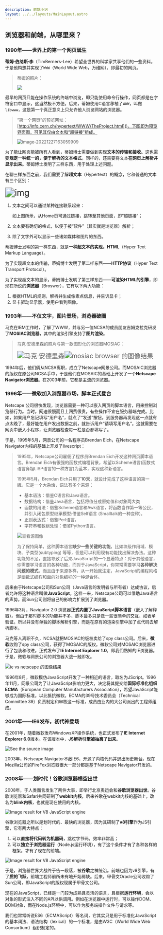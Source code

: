 ```yaml
---
description: 前端小记
layout: ../../layouts/MainLayout.astro
---
```


## 浏览器和前端，从哪里来？

### 1990年——世界上的第一个网页诞生

**蒂姆·伯纳斯·李**（TimBerners-Lee）希望全世界的科学家共享他们的一些资料，于是他构想并实现了`WWW`（World Wide Web，万维网），即最初的网页。

> 蒂姆的照片：
>
> <img src="https://images.drshw.tech/images/notes/god.jpg"/>

最早的网页只能在操作系统的终端中浏览，即只能使用命令行操作，网页都是在字符窗口中显示，这当然极不方便。后来，蒂姆使用C语言移植了`WWW`，叫做`libwww`，这是第一个真正意义上只允许他人浏览网站的浏览器。

> “第一个网页”的预览网址：[http://info.cern.ch/hypertext/WWW/TheProject.html]()，下图即为预览界面图，可见其仅由文本和“超链接”组成。
>
> ![image-20221227163059909](https://images.drshw.tech/images/notes/image-20221227163059909.png)

为了能让网页能被所有人看到，蒂姆博士需要做到实现**文本的传输和接收**。这也需要**规定一种统一的，便于解析的文本格式**。同样的，还需要将文本**在网页上解析并显示出来**。蒂姆博士发明了三样东西，用于处理上述问题。

在聊三样东西之前，我们需要了解**超文本**（Hypertext）的概念，它和普通的文本有三个区别：

<img src="https://handwiki.org/wiki/images/thumb/4/41/Sistema_hipertextual.jpg/250px-Sistema_hipertextual.jpg" alt="img" style="zoom:200%;" />

1. 文本之间可以通过某种连接联系起来：

   如上图所示，从Home页可通过链接，跳转至其他页面，即“超链接”；

2. 文本要有确切的格式，以便于被“软件”（其实就是浏览器）解析；

3. 除了文字外可以显示一些诸如媒体和图片的东西。

蒂姆博士发明的第一样东西，就是**一种超文本的实现，HTML**（Hyper Text Markup Language）。

为了实现超文本的传输，蒂姆博士发明了第二样东西——**HTTP协议**（Hyper Text Transport Protocol）。

为了实现超文本的显示，蒂姆博士发明了第三样东西——**可渲染HTML的引擎**，即现在所说的**浏览器**（Broswer），它有以下两大功能：

1. 根据HTML的规则，解析并生成像素点信息，并告诉显卡；
2. 显卡驱动显示器，使用户看到图像。

### 1993年——不仅文字，图片登场，浏览器破圈

马克在IBM工作时，了解了WWW，并与另一位NCSA的成员朋友吉姆克拉克研发了**MOSIAC浏览器**，其中的渲染引擎支持了**图片渲染**。

> 马克·安德里森的照片与第一款图形化的浏览器MOSIAC：
>
> <img src="https://images.drshw.tech/images/notes/OIP-C.8aLqUIBn6ysc-yIY7e9pwgAAAA" alt="马克·安德里森" style="zoom:150%;" /><img src="https://tse1-mm.cn.bing.net/th/id/OIP-C.Z6Eo2uEZ02h0ATkwPAMWcgHaFQ?w=247&h=180&c=7&r=0&o=5&pid=1.7" alt="mosiac browser 的图像结果" style="zoom:150%;" />

1994年后，他们俩从NCSA离职，成立了Netscape网景公司。而MOSAIC浏览器的版权在原公司NCSA手中，于是他们在MOSAIC的基础上开发了一个**Netscape Navigator浏览器**。在2003年前，它都是主流的浏览器。

### 1996年——微软加入浏览器市场，脚本正式登台

Netscape 公司很快发现，浏览器需要一种可以嵌入网页的脚本语言，用来控制浏览器行为。当时，网速很慢而且上网费很贵，有些操作不宜在服务器端完成。比如，如果用户忘记填写“用户名”，就点了“发送”按钮，到服务器再发现这一点就有点太晚了，最好能在用户发出数据之前，就告诉用户“请填写用户名”。这就需要在网页中嵌入小程序，让浏览器检查每一栏是否都填写了。

于是，1995年5月，网景公司的一名程序员Brendan Eich，在Netscape Navigator内核的基础上开发了livescript：

> 1995年，Netscape公司雇佣了程序员Brendan Eich开发这种网页脚本语言。Brendan Eich有很强的函数式编程背景，希望以Scheme语言(函数式语言鼻祖LISP语言的一种方言)为蓝本，实现这种新语言。
>
> 1995年5月，Brendan Eich只用了**10天**，就设计完成了这种语言的第一版。它是一个大杂烩，语法有多个来源：
>
> + 基本语法：借鉴C语言和Java语言。
> + 数据结构：借鉴Java语言，包括将值分成原始值和对象两大类
> + 函数的用法：借鉴Scheme语言和Awk语言，将函数当作第一等公民，并引入闭包原型继承模型:借鉴Self语言 (Smalltalk的一种变种)。
> + 正则表达式：借鉴Perl语言。
> + 字符串和数组处理：借鉴Python语言。
>
> ![查看源图像](https://images.drshw.tech/images/notes/livescript-in-editor.png)
>
> 为了保持简单，这种脚本语言**缺少一些关键的功能**，比如块级作用域、模块、子类型(subtyping) 等等，但是可以利用现有功能找出解决办法。这种功能的不足，直接导致了后来JavaScript的一个显著特点：对于其他语言，你需要学习语言的各种功能，而对于JavaScript，你常常需要学习**各种解决问题的模式**。而且由于来源多样，从一开始就注定，JavaScript的编程风格是函数式编程和面向对象编程的一种混合体。

后来由于Netscape公司和Sun公司（Java语言的发明者与所有者）达成协议，后者允许将这种语言叫做**JavaScript**。这样一来，Netscape公司可以借助Java语言的声势，而Sun公司则将自己的影响力扩展到了浏览器。

1996年3月，Navigator 2.0 浏览器**正式内置了JavaScript脚本语言**（嵌入了解释器）。但由于那时脚本的功能并不多，脚本最多只是做一些很简单的交互，如表单验证。所以并没有单独的脚本解析引擎，而是在原有的渲染引擎中加了点代码去解析脚本。

马克等人离职不久，NCSA就把MOSIAC的版权卖给了spy class公司。后来，**微软**收购了spy class公司，获得了MOSAIC的版权。微软公司对MOSAIC浏览器进行了包装和改进，正式发布了**IE Internet Explorer 1.0**，即我们熟知的IE浏览器。于是，微软与网景公司的浏览器大战一触即发。

![ie vs netscape 的图像结果](https://tse3-mm.cn.bing.net/th/id/OIP-C.Eny4dllpwcL58YuaAIzjiQHaFS?w=252&h=180&c=7&r=0&o=5&pid=1.7)

1996年8月，微软模仿JavaScript开发了一种相近的语言，取名为JScript。1996年11月，网景公司为了让JavaScript影响力更大，决定将其提交给**国际标准化组织ECMA**（European Computer Manufacturers Association），希望JavaScript能够成为国际标准，以此抵抗微软。ECMA的39号技术委员会（Technical Committee 39）负责制定和审核这一标准，成员由业内的大公司派出的工程师组成。

### 2001年——IE6发布，初代神登场

在2001年，随着微软发布WindowsXP操作系统，也正式发布了**IE Internet Explorer 6.0**版本。在该版本中，**JS解析引擎被抽离了出来**。

![See the source image](https://ts1.cn.mm.bing.net/th/id/R-C.f3d698a1642dc3d6fc104875999c9316?rik=N5wdcFn7RikPLg&riu=http%3a%2f%2fwww.betaarchive.com%2fimageupload%2f2014-01%2f1389982566.or.42872.png&ehk=A%2fwaVC1hxVObmGYuFC1K%2f%2fX%2fDSl7lHTObpVpJmkohxY%3d&risl=&pid=ImgRaw&r=0)

2003年，Netscape Navigator不敌IE6，开源了内核代码并退出历史舞台。现在Mozilla公司的FireFox浏览器很大一部分都是基于Netscape Navigator开发的。

### 2008年——划时代！谷歌浏览器横空出世

2008年，于人类而言发生了两件大事，即举行北京奥运会和**谷歌浏览器出世**。谷歌浏览器和Safari共同研制了**webkit内核**，后来谷歌在webkit内核的基础上，改名为**blink内核**，也就是现在使用的内核。

![Image result for V8 JavaScript engine ](https://images.drshw.tech/images/notes/OIP-C.pGq38PpiCZKWcczKjpMe9gHaCH)

谷歌浏览器之所以是划时代的、最快的浏览器，因为其研制了**v8引擎**作为JS引擎，它有两大特点：

1. 可以**直接将代码转为机器码**，跳过字节码，效率非常高；
2. 可以**独立于浏览器运行**（Node.js运行环境），有了这个条件才有了各种各样的框架，才有了现在的前端。

![Image result for V8 JavaScript engine ](https://images.drshw.tech/images/notes/OIP-C.Vc1mVuNRMJwmAnXjSrrUJgHaFV)

于是，浏览器世界大战终于告一段落，被**谷歌**之神统治。前端也因为v8引擎，有了**质的飞跃**，前端工程师前所未有地开始稀缺。后来，甲骨文Oracle公司收购了Sun公司，即JavaScript的版权现属于甲骨文公司。

现在的JavaScript，已经是一门较为成熟且灵活的语言，且根据**运行环境**，会以对象的形式注入不同的API以供调用。例如在浏览器中运行时，可以操作DOM、BOM对象，而在Node.js环境中，可以作为服务端操作文件与请求等。

我们也常常听说ES6（ECMAScript）等名词，它其实只是用于标准化JavaScript的基本词法、语法结构（lexical）的一个标准，是由W3C（World Wide Web Consortium）组织制定的。
